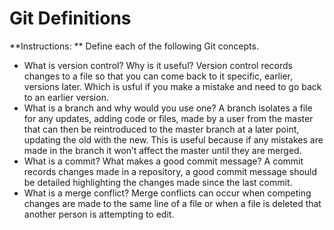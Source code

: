 # Git Definitions

**Instructions: ** Define each of the following Git concepts.

* What is version control?  Why is it useful?
		Version control records changes to a file so that you can come back to it specific, earlier, versions later. Which is usful if you make a mistake and need to go back to an earlier version.
* What is a branch and why would you use one?
		A branch isolates a file for any updates, adding code or files, made by a user from the master that can then be reintroduced to the master branch at a later point, updating the old with the new.  This is useful because if any mistakes are made in the branch it won’t affect the master until they are merged.
* What is a commit? What makes a good commit message?
		A commit records changes made in a repository, a good commit message should be detailed highlighting the changes made since the last commit. 
* What is a merge conflict?
		Merge conflicts can occur when competing changes are made to the same line of a file or when a file is deleted that another person is attempting to edit.
